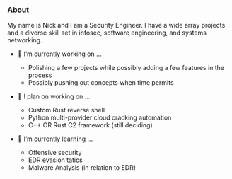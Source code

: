 ### About
My name is Nick and I am a Security Engineer. I have a wide array projects and a diverse skill set in infosec, software engineering, and systems networking.

- 🔭 I’m currently working on ...
  * Polishing a few projects while possibly adding a few features in the process
  * Possibly pushing out concepts when time permits

- 📔 I plan on working on ... 
  * Custom Rust reverse shell
  * Python multi-provider cloud cracking automation
  * C++ OR Rust C2 framework (still deciding)

- 🌱 I’m currently learning ...
  * Offensive security
  * EDR evasion tatics
  * Malware Analysis (in relation to EDR)
